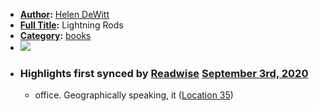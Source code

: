 - **[Author](<Author.md>):** [Helen DeWitt](<Helen DeWitt.md>)
- **[Full Title](<Full Title.md>):** Lightning Rods
- **[Category](<Category.md>):** [books](<books.md>)
- ![](https://images-na.ssl-images-amazon.com/images/I/51yqFdB0ftL._SL400_.jpg)
- ### Highlights first synced by [Readwise](<Readwise.md>) [September 3rd, 2020](<September 3rd, 2020.md>)
    - office. Geographically speaking, it ([Location 35](https://readwise.io/to_kindle?action=open&asin=B005SH4M5Y&location=35))
